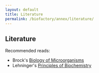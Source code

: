 ```yaml
---
layout: default
title: Literature
permalink: /biofactory/annex/literature/
---
```


## Literature

Recommended reads:

* Brock's [Biology of Microorganisms](http://www.amazon.com/Brock-Biology-/Users/pieter/GitHub/BioHackAcademy.github.io/biofactory/literature/index.mdMicroorganisms-14th-Edition/dp/0321897390)
* Lehninger's [Principles of Biochemistry](http://www.amazon.com/Lehninger-Principles-Biochemistry-David-Nelson/dp/1429234148)
